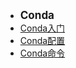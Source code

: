 - <font style="font-weight:bold;font-size:17px;">Conda</font>
- [Conda入门](编程开发/Python/Python工具/Conda/Conda入门)
- [Conda配置](编程开发/Python/Python工具/Conda/Conda配置)
- [Conda命令](编程开发/Python/Python工具/Conda/Conda命令)

